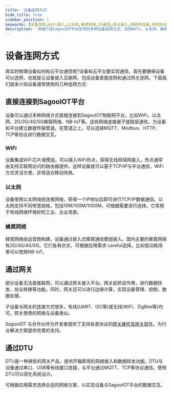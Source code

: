 ```yaml
---
title: '设备连网方式'
hide_title: true
sidebar_position: 1
keywords: [设备连网,WiFi接入,以太网,蜂窝网络,5G通信,网关接入,物联网连接,网络协议,通信方式,设备组网]
description: '详细介绍SagooIOT平台支持的多种设备连网方式，包括WiFi、以太网、蜂窝网络等直连方式，以及网关接入等间接连接方案。'
---
```

# 设备连网方式

真实的物理设备如何和云平台通信呢?设备和云平台要实现通信，首先要确保设备可以连网，也就是让设备接入互联网，包括设备直接连网和通过网关连网。下面我们就来介绍设备通常使用的几种连网方式:

## 直接连接到SagooIOT平台

设备可以通过多种网络方式直接连接到SagooIOT物联网平台，比如WiFi、以太网、2G/3G/4G/5G蜂窝网络、NB-IoT等。这些网络连接属于链路层通信，为设备和平台建立数据传输管道。在管道之上，可以选择MQTT、Modbus、HTTP、TCP等协议进行数据交互。

### WiFi

设备集成WiFi芯片或模组，可以接入WiFi热点，获得无线局域网接入。热点通常由支持互联网访问的路由器提供，这样设备就可以基于TCP/IP与平台通信。WiFi方式灵活方便，非常适合移动场景。

### 以太网

设备使用以太网线缆连接网络，获得一个IP地址后即可进行TCP/IP数据通信。以太网支持不同带宽规格，包括10M/100M/1000M，可根据需要进行选择。它常用于有线网络环境好的工业、企业场景。

### 蜂窝网络

蜂窝网络由运营商构建，设备通过嵌入式蜂窝通信模组接入。国内主要的蜂窝网络有2G/3G/4G/5G。它们各有优劣，可根据应用需求 careful选择。比如低功耗场景可以使用NB-IoT。

## 通过网关

部分设备无法直接联网，可以通过网关接入平台。网关起桥梁作用，进行数据转发、协议转换等功能。同时，网关还可以进行边缘计算，实现设备管理、控制、数据处理。

子设备与网关的连接方式很多，有线(UART、I2C等)或无线(WiFi、ZigBee等)均可。网关使用的网络与设备类似。

SagooIOT 与合作伙伴为开发者提供了支持各类协议的[网关硬件及网关软件](/guide/extended/gw)，为行业解决方案提供完善的支持。

## 通过DTU

DTU是一种典型的网关产品，提供开箱即用的网络接入和数据转发功能。DTU与设备通过串口、USB等有线接口连接，与平台通过MQTT、TCP等协议通信。使用DTU可以简化系统设计。

可根据应用需求选择合适的网络方案，以实现设备与SagooIOT平台的数据交互。
